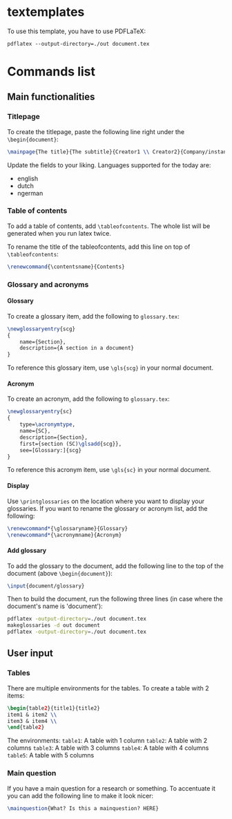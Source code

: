 # textemplates
To use this template, you have to use PDFLaTeX:
```latex
pdflatex --output-directory=./out document.tex
```

# Commands list
## Main functionalities
### Titlepage
To create the titlepage, paste the following line right under the `\begin{document}`:
```latex
\mainpage{The title}{The subtitle}{Creator1 \\ Creator2}{Company/instance}{v1.0}{\selectlanguage{english}\today}
```
Update the fields to your liking. Languages supported for the today are:
- english
- dutch
- ngerman

### Table of contents
To add a table of contents, add `\tableofcontents`. The whole list will be generated when you run latex twice.

To rename the title of the tableofcontents, add this line on top of `\tableofcontents`:
```latex
\renewcommand{\contentsname}{Contents}
```

### Glossary and acronyms
#### Glossary
To create a glossary item, add the following to `glossary.tex`:
```latex
\newglossaryentry{scg}
{
	name={Section},
	description={A section in a document}
}
```
To reference this glossary item, use `\gls{scg}` in your normal document.

#### Acronym
To create an acronym, add the following to `glossary.tex`:
```latex
\newglossaryentry{sc}
{
	type=\acronymtype,
	name={SC},
	description={Section},
	first={section (SC)\glsadd{scg}},
	see=[Glossary:]{scg}
}
```
To reference this acronym item, use `\gls{sc}` in your normal document.

#### Display
Use `\printglossaries` on the location where you want to display your glossaries.
If you want to rename the glossary or acronym list, add the following:
```latex
\renewcommand*{\glossaryname}{Glossary}
\renewcommand*{\acronymname}{Acronym}
```

#### Add glossary
To add the glossary to the document, add the following line to the top of the document (above `\begin{document}`):
```latex
\input{document/glossary}
```

Then to build the document, run the following three lines (in case where the document's name is 'document'):
```bash
pdflatex -output-directory=./out document.tex
makeglossaries -d out document
pdflatex -output-directory=./out document.tex
```

## User input
### Tables
There are multiple environments for the tables. To create a table with 2 items:
```latex
\begin{table2}{title1}{title2}
item1 & item2 \\
item3 & item4 \\
\end{table2}
```

The environments:
`table1`: A table with 1 column
`table2`: A table with 2 columns
`table3`: A table with 3 columns
`table4`: A table with 4 columns
`table5`: A table with 5 columns

### Main question
If you have a main question for a research or something. To accentuate it you can add the following line to make it look nicer:
```latex
\mainquestion{What? Is this a mainquestion? HERE}
```
